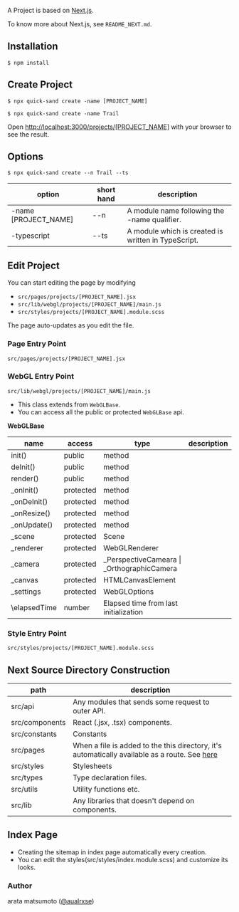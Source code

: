 A Project is based on [Next.js](https://nextjs.org/docs).

To know more about Next.js, see `README_NEXT.md`.

## Installation

```
$ npm install
```

## Create Project

```
$ npx quick-sand create -name [PROJECT_NAME]
```

```
$ npx quick-sand create -name Trail
```

Open [http://localhost:3000/projects/[PROJECT_NAME]](http://localhost:3000/projects/[PROJECT_NAME]) with your browser to see the result.

## Options

```
$ npx quick-sand create --n Trail --ts
```

| option | short hand | description                                         |
| ---- | --------- | ------------------------------------------ |
|  -name  \[PROJECT_NAME\] | --n | A module name following the -name qualifier. |
|  -typescript  | --ts | A module which is created is written in TypeScript. |

## Edit Project

You can start editing the page by modifying

-   `src/pages/projects/[PROJECT_NAME].jsx`
-   `src/lib/webgl/projects/[PROJECT_NAME]/main.js`
-   `src/styles/projects/[PROJECT_NAME].module.scss`

The page auto-updates as you edit the file.

### Page Entry Point

`src/pages/projects/[PROJECT_NAME].jsx`

### WebGL Entry Point

`src/lib/webgl/projects/[PROJECT_NAME]/main.js`

-   This class extends from `WebGLBase`.
-   You can access all the public or protected `WebGLBase` api.

**WebGLBase**

| name         | access    | type                                         | description |
| ------------ | --------- | -------------------------------------------- | ----------- |
| init()       | public    | method                                       |             |
| deInit()     | public    | method                                       |             |
| render()     | public    | method                                       |             |
| \_onInit()   | protected | method                                       |             |
| \_onDeInit() | protected | method                                       |             |
| \_onResize() | protected | method                                       |             |
| \_onUpdate() | protected | method                                       |             |
| \_scene      | protected | Scene                                        |             |
| \_renderer   | protected | WebGLRenderer                                |             |
| \_camera     | protected | \_PerspectiveCameara \| \_OrthographicCamera |             |
| \_canvas     | protected | HTMLCanvasElement                            |             |
| \_settings   | protected | WebGLOptions                                 |             |
| \elapsedTime   | number | Elapsed time from last initialization         |             |

### Style Entry Point

`src/styles/projects/[PROJECT_NAME].module.scss`


## Next Source Directory Construction

|path|description|
|---|---|
|src/api| Any modules that sends some request to outer API. |
|src/components| React (.jsx, .tsx) components. |
|src/constants| Constants |
|src/pages| When a file is added to the this directory, it's automatically available as a route. See [here](https://nextjs.org/docs/routing/introduction) |
|src/styles| Stylesheets |
|src/types| Type declaration files. |
|src/utils| Utility functions etc. |
|src/lib| Any libraries that doesn't depend on components. |

## Index Page

- Creating the sitemap in index page automatically every creation.
- You can edit the styles(src/styles/index.module.scss) and customize its looks.

### Author

arata matsumoto ([@aualrxse](https://twitter.com/aualrxse))

